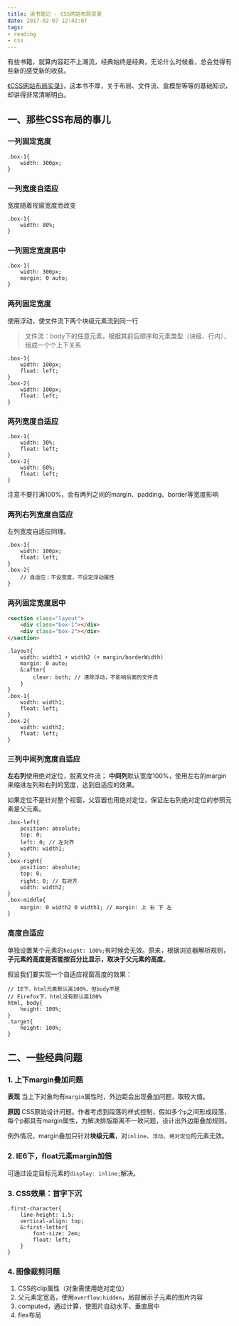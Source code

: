 ```yaml
---
title: 读书笔记 - CSS网站布局实录
date: 2017-02-07 12:42:07
tags:
- reading
- css
---
```


有些书籍，就算内容赶不上潮流，经典始终是经典，无论什么时候看，总会觉得有些新的感受新的收获。

[《CSS网站布局实录》](https://book.douban.com/subject/2175995/)，这本书不厚，关于布局、文件流、盒模型等等的基础知识，却讲得非常清晰明白。
<!-- more -->
## 一、那些CSS布局的事儿

### 一列固定宽度

```
.box-1{
    width: 300px;
}
```

### 一列宽度自适应

宽度随着视窗宽度而改变

```
.box-1{
    width: 80%;
}
```

### 一列固定宽度居中

```
.box-1{
    width: 300px;
    margin: 0 auto;
}
```

### 两列固定宽度

使用浮动，使文件流下两个块级元素流到同一行

> 文件流：body下的任意元素，根据其前后顺序和元素类型（块级、行内），组成一个个上下关系

```
.box-1{
    width: 100px;
    float: left;
}
.box-2{
    width: 100px;
    float: left;
}
```

###  两列宽度自适应

```
.box-1{
    width: 30%;
    float: left;
}
.box-2{
    width: 60%;
    float: left;
}
```

注意不要打满100%，会有两列之间的margin、padding、border等宽度影响

### 两列右列宽度自适应

左列宽度自适应同理。

```
.box-1{
    width: 100px;
    float: left;
}
.box-2{
    // 自适应：不设宽度，不设定浮动属性
}
```

### 两列固定宽度居中

```HTML
<section class="layout">
    <div class="box-1"></div>
    <div class="box-2"></div>
</section>
```

```
.layout{
    width: width1 + width2 (+ margin/borderWidth)
    margin: 0 auto;
    &:after{
        clear: both; // 清除浮动，不影响后面的文件流
    }
}
.box-1{
    width: width1;
    float: left;
}
.box-2{
    width: width2;
    float: left;
}
```

### 三列中间列宽度自适应

**左右列**使用绝对定位，脱离文件流；
**中间列**默认宽度100%，使用左右的margin来缩进左列和右列的宽度，达到自适应的效果。

如果定位不是针对整个视窗，父容器也用绝对定位，保证左右列绝对定位的参照元素是父元素。

```
.box-left{
    position: absolute;
    top: 0;
    left: 0; // 左对齐
    width: width1;
}
.box-right{
    position: absolute;
    top: 0;
    right: 0; // 右对齐
    width: width2;
}
.box-middle{
    margin: 0 width2 0 width1; // margin: 上 右 下 左
}
```

### 高度自适应

单独设置某个元素的`height: 100%;`有时候会无效。原来，根据浏览器解析规则，**子元素的高度是否能按百分比显示，取决于父元素的高度**。

假设我们要实现一个自适应视窗高度的效果：

```
// IE下，html元素默认高100%，但body不是
// Firefox下，html没有默认高100%
html, body{
    height: 100%;
}
.target{
    height: 100%;
}
```

## 二、一些经典问题

### 1. 上下margin叠加问题
**表现**
当上下对象均有`margin`属性时，外边距会出现叠加问题，取较大值。

**原因**
CSS原始设计问题。作者考虑到段落的样式控制，假如多个`p`之间形成段落，每个p都具有margin属性，为解决排版距离不一致问题，设计出外边距叠加规则。

例外情况，margin叠加只针对**块级元素**，对`inline`、`浮动`、`绝对定位`的元素无效。

### 2. IE6下，float元素margin加倍
可通过设定目标元素的`display: inline;`解决。

### 3. CSS效果：首字下沉
```
.first-character{
    line-height: 1.5;
    vertical-align: top;
    &:first-letter{
        font-size: 2em;
        float: left;
    }
}
```
### 4. 图像裁剪问题

1. CSS的clip属性（对象需使用绝对定位）
2. 父元素定宽高，使用`overflow:hidden`，局部展示子元素的图片内容
3. computed，通过计算，使图片自动水平、垂直居中
4. flex布局
